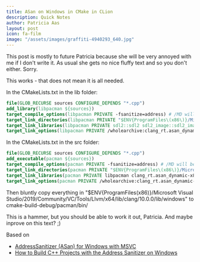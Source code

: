 ```yaml
---
title: ASan on Windows in CMake in CLion
description: Quick Notes
author: Patricia Aas
layout: post
icon: fa-film
image: "/assets/images/graffiti-4940293_640.jpg"
---
```


This post is mostly to future Patricia because she will be very annoyed with me if I don't write it. As usual she gets no nice fluffy text and so you don't either. Sorry.

This works - that does not mean it is all needed.

In the CMakeLists.txt in the lib folder:

``` cmake
file(GLOB_RECURSE sources CONFIGURE_DEPENDS "*.cpp")
add_library(libpacman ${sources})
target_compile_options(libpacman PRIVATE -fsanitize=address) # /MD will be used implicitly
target_link_directories(libpacman PRIVATE "$ENV{ProgramFiles\(x86\)}/Microsoft Visual Studio/2019/Community/VC/Tools/Llvm/x64/lib/clang/10.0.0/lib/windows")
target_link_libraries(libpacman PRIVATE sdl2::sdl2 sdl2_image::sdl2_image clang_rt.asan_dynamic-x86_64 clang_rt.asan_dynamic_runtime_thunk-x86_64)
target_link_options(libpacman PRIVATE /wholearchive:clang_rt.asan_dynamic_runtime_thunk-x86_64.lib /wholearchive:clang_rt.asan_dynamic-x86_64.lib)
```

In the CMakeLists.txt in the src folder:
``` cmake
file(GLOB_RECURSE sources CONFIGURE_DEPENDS "*.cpp")
add_executable(pacman ${sources})
target_compile_options(pacman PRIVATE -fsanitize=address) # /MD will be used implicitly
target_link_directories(pacman PRIVATE "$ENV{ProgramFiles\(x86\)}/Microsoft Visual Studio/2019/Community/VC/Tools/Llvm/x64/lib/clang/10.0.0/lib/windows")
target_link_libraries(pacman PRIVATE libpacman clang_rt.asan_dynamic-x86_64 clang_rt.asan_dynamic_runtime_thunk-x86_64)
target_link_options(pacman PRIVATE /wholearchive:clang_rt.asan_dynamic-x86_64.lib /wholearchive:clang_rt.asan_dynamic_runtime_thunk-x86_64.lib)
```
Then bluntly copy everything in "$ENV{ProgramFiles\(x86\)}/Microsoft Visual Studio/2019/Community/VC/Tools/Llvm/x64/lib/clang/10.0.0/lib/windows" to cmake-build-debug/pacman/bin/

This is a hammer, but you should be able to work it out, Patricia. And maybe inprove on this text? ;)

Based on 
* [AddressSanitizer (ASan) for Windows with MSVC](https://devblogs.microsoft.com/cppblog/addresssanitizer-asan-for-windows-with-msvc/)
* [How to Build C++ Projects with the Address Sanitizer on Windows](https://www.kdab.com/cpp-projects-asan-windows/)
